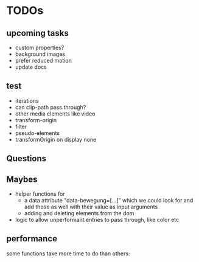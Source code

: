 # TODOs

## upcoming tasks

- custom properties?
- background images
- prefer reduced motion
- update docs

## test

- iterations
- can clip-path pass through?
- other media elements like video
- transform-origin
- filter
- pseudo-elements
- transformOrigin on display none

## Questions

## Maybes

- helper functions for
  - a data attribute "data-bewegung=[...]" which we could look for and add those as well with their value as input arguments
  - adding and deleting elements from the dom
- logic to allow unperformant entries to pass through, like color etc

## performance

some functions take more time to do than others:

